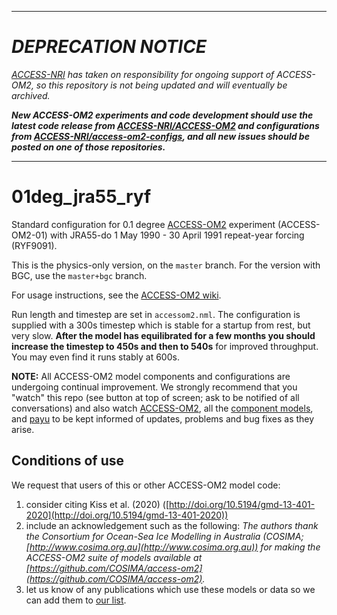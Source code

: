 ----------
# _DEPRECATION NOTICE_

_[ACCESS-NRI](https://www.access-nri.org.au/) has taken on responsibility for ongoing support of ACCESS-OM2, so this repository is not being updated and will eventually be archived._

_**New ACCESS-OM2 experiments and code development should use the latest code release from [ACCESS-NRI/ACCESS-OM2](https://github.com/ACCESS-NRI/ACCESS-OM2) and configurations from [ACCESS-NRI/access-om2-configs](https://github.com/ACCESS-NRI/access-om2-configs), and all new issues should be posted on one of those repositories.**_

-----------

# 01deg_jra55_ryf
Standard configuration for 0.1 degree [ACCESS-OM2](https://github.com/COSIMA/access-om2) experiment (ACCESS-OM2-01) with JRA55-do 1 May 1990 - 30 April 1991 repeat-year forcing (RYF9091).

This is the physics-only version, on the `master` branch. For the version with BGC, use the `master+bgc` branch.

For usage instructions, see the [ACCESS-OM2 wiki](https://github.com/COSIMA/access-om2/wiki).

Run length and timestep are set in `accessom2.nml`. The configuration is supplied with a 300s timestep which is stable for a startup from rest, but very slow. **After the model has equilibrated for a few months you should increase the timestep to 450s and then to 540s** for improved throughput. You may even find it runs stably at 600s.

**NOTE:** All ACCESS-OM2 model components and configurations are undergoing continual improvement. We strongly recommend that you "watch" this repo (see button at top of screen; ask to be notified of all conversations) and also watch [ACCESS-OM2](https://github.com/COSIMA/access-om2), all the [component models](https://github.com/COSIMA/access-om2/tree/master/src), and [payu](https://github.com/payu-org/payu) to be kept informed of updates, problems and bug fixes as they arise.

## Conditions of use

We request that users of this or other ACCESS-OM2 model code:
1. consider citing Kiss et al. (2020) ([http://doi.org/10.5194/gmd-13-401-2020](http://doi.org/10.5194/gmd-13-401-2020))
2. include an acknowledgement such as the following:
*The authors thank the Consortium for Ocean-Sea Ice Modelling in Australia (COSIMA; [http://www.cosima.org.au](http://www.cosima.org.au)) for making the ACCESS-OM2 suite of models available at [https://github.com/COSIMA/access-om2](https://github.com/COSIMA/access-om2).*
3. let us know of any publications which use these models or data so we can add them to [our list](https://scholar.google.com/citations?hl=en&user=inVqu_4AAAAJ).
